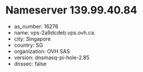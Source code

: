 # Nameserver 139.99.40.84

* as_number: 16276
* name: vps-2a9dcdeb.vps.ovh.ca.
* city: Singapore
* country: SG
* organization: OVH SAS
* version: dnsmasq-pi-hole-2.85
* dnssec: false
